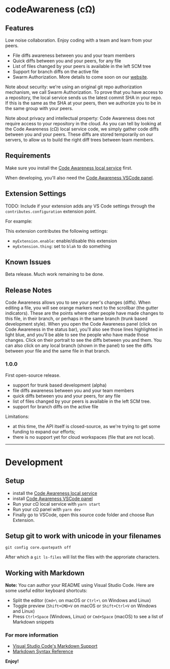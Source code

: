 # codeAwareness (cΩ)

## Features

Low noise collaboration.
Enjoy coding with a team and learn from your peers.

- File diffs awareness between you and your team members
- Quick diffs between you and your peers, for any file
- List of files changed by your peers is available in the left SCM tree
- Support for branch diffs on the active file
- Swarm Authorization. More details to come soon on our [website](https://codeawareness.com).

Note about security: we're using an original git repo authorization mechanism, we call Swarm Authorization. To prove that you have access to a repository, the local service sends us the latest commit SHA in your repo. If this is the same as the SHA at your peers, then we authorize you to be in the same group with your peers.

Note about privacy and intellectual property: Code Awareness does not require access to your repository in the cloud. As you can tell by looking at the Code Awareness (cΩ) local service code, we simply gather code diffs between you and your peers. These diffs are stored temporarily on our servers, to allow us to build the right diff trees between team members.

## Requirements

Make sure you install the [Code Awareness local service](https://github.com/CodeAwareness/cA.localservice) first.

When developing, you'll also need the [Code Awareness VSCode panel](https://github.com/CodeAwareness/cA.vscode.panel).

## Extension Settings

TODO:
Include if your extension adds any VS Code settings through the `contributes.configuration` extension point.

For example:

This extension contributes the following settings:

* `myExtension.enable`: enable/disable this extension
* `myExtension.thing`: set to `blah` to do something

## Known Issues

Beta release. Much work remaining to be done.

## Release Notes

Code Awareness allows you to see your peer's changes (diffs). When editing a file, you will see orange markers next to the scrollbar (the gutter indicators). These are the points where other people have made changes to this file, in their branch, or perhaps in the same branch (trunk based development style). When you open the Code Awareness panel (click on Code Awareness in the status bar), you'll also see those lines highlighted in light blue, and you'll be able to see the people who have made those changes. Click on their portrait to see the diffs between you and them. You can also click on any local branch (shown in the panel) to see the diffs between your file and the same file in that branch.

### 1.0.0

First open-source release.

- support for trunk based development (alpha)
- file diffs awareness between you and your team members
- quick diffs between you and your peers, for any file
- list of files changed by your peers is available in the left SCM tree.
- support for branch diffs on the active file

Limitations:

- at this time, the API itself is closed-source, as we're trying to get some funding to expand our efforts;
- there is no support yet for cloud workspaces (file that are not local).

-----------------------------------------------------------------------------------------------------------

# Development

## Setup

- install the [Code Awareness local service](https://github.com/CodeAwareness/cA.localservice)
- install [Code Awareness VSCode panel](https://github.com/CodeAwareness/cA.vscode.panel)
- Run your cΩ local service with `yarn start`
- Run your cΩ panel with `yarn dev`
- Finally go to VSCode, open this source code folder and choose Run Extension.

## Setup git to work with unicode in your filenames

`git config core.quotepath off`

After which a `git ls-files` will list the files with the approriate characters.

## Working with Markdown

**Note:** You can author your README using Visual Studio Code.  Here are some useful editor keyboard shortcuts:

* Split the editor (`Cmd+\` on macOS or `Ctrl+\` on Windows and Linux)
* Toggle preview (`Shift+CMD+V` on macOS or `Shift+Ctrl+V` on Windows and Linux)
* Press `Ctrl+Space` (Windows, Linux) or `Cmd+Space` (macOS) to see a list of Markdown snippets

### For more information

* [Visual Studio Code's Markdown Support](http://code.visualstudio.com/docs/languages/markdown)
* [Markdown Syntax Reference](https://help.github.com/articles/markdown-basics/)

**Enjoy!**
